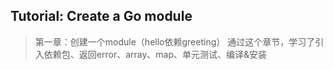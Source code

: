 ## Tutorial: Create a Go module
> 第一章：创建一个module（hello依赖greeting）
> 通过这个章节，学习了引入依赖包、返回error、array、map、单元测试、编译&安装